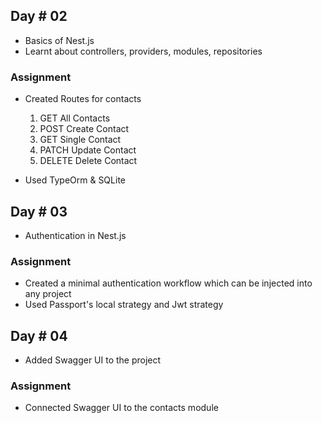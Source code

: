 ## Day # 02

- Basics of Nest.js
- Learnt about controllers, providers, modules, repositories

### Assignment

- Created Routes for contacts

  1. GET All Contacts
  2. POST Create Contact
  3. GET Single Contact
  4. PATCH Update Contact
  5. DELETE Delete Contact

- Used TypeOrm & SQLite

## Day # 03

- Authentication in Nest.js

### Assignment

- Created a minimal authentication workflow which can be injected into any project
- Used Passport's local strategy and Jwt strategy

## Day # 04

- Added Swagger UI to the project

### Assignment

- Connected Swagger UI to the contacts module
